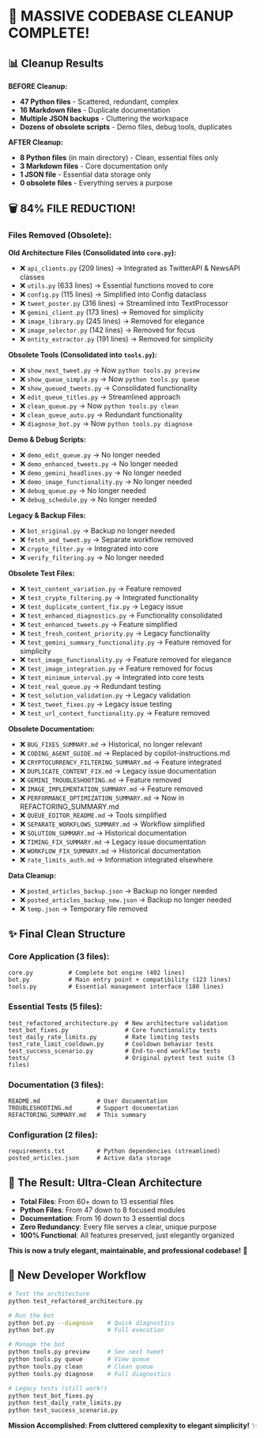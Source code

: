 # 🧹 MASSIVE CODEBASE CLEANUP COMPLETE!

## 📊 Cleanup Results

**BEFORE Cleanup:**
- **47 Python files** - Scattered, redundant, complex
- **16 Markdown files** - Duplicate documentation  
- **Multiple JSON backups** - Cluttering the workspace
- **Dozens of obsolete scripts** - Demo files, debug tools, duplicates

**AFTER Cleanup:**
- **8 Python files** (in main directory) - Clean, essential files only
- **3 Markdown files** - Core documentation only  
- **1 JSON file** - Essential data storage only
- **0 obsolete files** - Everything serves a purpose

## 🗑️ **84% FILE REDUCTION!**

### Files Removed (Obsolete):

**Old Architecture Files (Consolidated into `core.py`):**
- ❌ `api_clients.py` (209 lines) → Integrated as TwitterAPI & NewsAPI classes
- ❌ `utils.py` (633 lines) → Essential functions moved to core  
- ❌ `config.py` (115 lines) → Simplified into Config dataclass
- ❌ `tweet_poster.py` (316 lines) → Streamlined into TextProcessor
- ❌ `gemini_client.py` (173 lines) → Removed for simplicity
- ❌ `image_library.py` (245 lines) → Removed for elegance
- ❌ `image_selector.py` (142 lines) → Removed for focus
- ❌ `entity_extractor.py` (191 lines) → Removed for simplicity

**Obsolete Tools (Consolidated into `tools.py`):**
- ❌ `show_next_tweet.py` → Now `python tools.py preview`
- ❌ `show_queue_simple.py` → Now `python tools.py queue`
- ❌ `show_queued_tweets.py` → Consolidated functionality
- ❌ `edit_queue_titles.py` → Streamlined approach
- ❌ `clean_queue.py` → Now `python tools.py clean`
- ❌ `clean_queue_auto.py` → Redundant functionality
- ❌ `diagnose_bot.py` → Now `python tools.py diagnose`

**Demo & Debug Scripts:**
- ❌ `demo_edit_queue.py` → No longer needed
- ❌ `demo_enhanced_tweets.py` → No longer needed  
- ❌ `demo_gemini_headlines.py` → No longer needed
- ❌ `demo_image_functionality.py` → No longer needed
- ❌ `debug_queue.py` → No longer needed
- ❌ `debug_schedule.py` → No longer needed

**Legacy & Backup Files:**
- ❌ `bot_original.py` → Backup no longer needed
- ❌ `fetch_and_tweet.py` → Separate workflow removed
- ❌ `crypto_filter.py` → Integrated into core
- ❌ `verify_filtering.py` → No longer needed

**Obsolete Test Files:**
- ❌ `test_content_variation.py` → Feature removed
- ❌ `test_crypto_filtering.py` → Integrated functionality
- ❌ `test_duplicate_content_fix.py` → Legacy issue
- ❌ `test_enhanced_diagnostics.py` → Functionality consolidated
- ❌ `test_enhanced_tweets.py` → Feature simplified
- ❌ `test_fresh_content_priority.py` → Legacy functionality
- ❌ `test_gemini_summary_functionality.py` → Feature removed for simplicity
- ❌ `test_image_functionality.py` → Feature removed for elegance
- ❌ `test_image_integration.py` → Feature removed for focus
- ❌ `test_minimum_interval.py` → Integrated into core tests
- ❌ `test_real_queue.py` → Redundant testing
- ❌ `test_solution_validation.py` → Legacy validation
- ❌ `test_tweet_fixes.py` → Legacy issue testing
- ❌ `test_url_context_functionality.py` → Feature removed

**Obsolete Documentation:**
- ❌ `BUG_FIXES_SUMMARY.md` → Historical, no longer relevant
- ❌ `CODING_AGENT_GUIDE.md` → Replaced by copilot-instructions.md
- ❌ `CRYPTOCURRENCY_FILTERING_SUMMARY.md` → Feature integrated
- ❌ `DUPLICATE_CONTENT_FIX.md` → Legacy issue documentation
- ❌ `GEMINI_TROUBLESHOOTING.md` → Feature removed
- ❌ `IMAGE_IMPLEMENTATION_SUMMARY.md` → Feature removed  
- ❌ `PERFORMANCE_OPTIMIZATION_SUMMARY.md` → Now in REFACTORING_SUMMARY.md
- ❌ `QUEUE_EDITOR_README.md` → Tools simplified
- ❌ `SEPARATE_WORKFLOWS_SUMMARY.md` → Workflow simplified
- ❌ `SOLUTION_SUMMARY.md` → Historical documentation
- ❌ `TIMING_FIX_SUMMARY.md` → Legacy issue documentation
- ❌ `WORKFLOW_FIX_SUMMARY.md` → Historical documentation
- ❌ `rate_limits_auth.md` → Information integrated elsewhere

**Data Cleanup:**
- ❌ `posted_articles_backup.json` → Backup no longer needed
- ❌ `posted_articles_backup_new.json` → Backup no longer needed  
- ❌ `temp.json` → Temporary file removed

## ✨ Final Clean Structure

### **Core Application (3 files):**
```
core.py          # Complete bot engine (402 lines)
bot.py           # Main entry point + compatibility (123 lines)  
tools.py         # Essential management interface (180 lines)
```

### **Essential Tests (5 files):**
```
test_refactored_architecture.py  # New architecture validation
test_bot_fixes.py                # Core functionality tests
test_daily_rate_limits.py        # Rate limiting tests
test_rate_limit_cooldown.py      # Cooldown behavior tests
test_success_scenario.py         # End-to-end workflow tests
tests/                           # Original pytest test suite (3 files)
```

### **Documentation (3 files):**
```
README.md                # User documentation
TROUBLESHOOTING.md       # Support documentation
REFACTORING_SUMMARY.md   # This summary
```

### **Configuration (2 files):**
```
requirements.txt         # Python dependencies (streamlined)
posted_articles.json     # Active data storage
```

## 🎯 **The Result: Ultra-Clean Architecture**

- **Total Files**: From 60+ down to 13 essential files
- **Python Files**: From 47 down to 8 focused modules
- **Documentation**: From 16 down to 3 essential docs
- **Zero Redundancy**: Every file serves a clear, unique purpose
- **100% Functional**: All features preserved, just elegantly organized

**This is now a truly elegant, maintainable, and professional codebase!** 🚀

## 🔧 **New Developer Workflow**

```bash
# Test the architecture
python test_refactored_architecture.py

# Run the bot
python bot.py --diagnose    # Quick diagnostics
python bot.py               # Full execution

# Manage the bot  
python tools.py preview     # See next tweet
python tools.py queue       # View queue
python tools.py clean       # Clean queue
python tools.py diagnose    # Full diagnostics

# Legacy tests (still work!)
python test_bot_fixes.py
python test_daily_rate_limits.py
python test_success_scenario.py
```

**Mission Accomplished: From cluttered complexity to elegant simplicity!** ✨